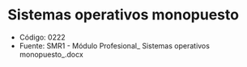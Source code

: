 # Sistemas operativos monopuesto

- Código: 0222
- Fuente: SMR1 - Módulo Profesional_ Sistemas operativos monopuesto_.docx
